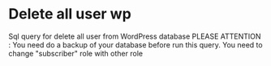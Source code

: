 # Delete all user wp
Sql query for delete all user from WordPress database
PLEASE ATTENTION : You need do a backup of your database before run this query.
You need to change "subscriber" role with other role
